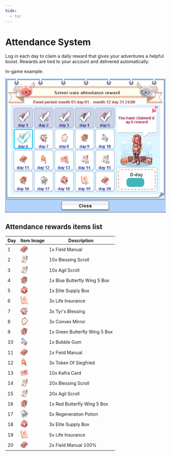 ```yaml
---
hide:
  - toc
---
```

# Attendance System
Log in each day to claim a daily reward that gives your adventures a helpful boost. Rewards are tied to your account and delivered automatically.

In-game example:

![In-game example](img/screenshots/attendance.png)



## Attendance rewards items list

| Day | Item Image | Description |
|-----|------------|-------------|
| 1 | ![Field Manual](img/12263_1.png) | 1x Field Manual |
| 2 | ![Blessing Scroll](img/12215_1-1.png) | 10x Blessing Scroll |
| 3 | ![Agil Scroll](img/12215_1-1.png) | 10x Agil Scroll |
| 4 | ![Blue Butterfly Wing 5 Box](img/13855.gif) | 1x Blue Butterfly Wing 5 Box |
| 5 | ![ESB](img/14003_1.png) | 1x Elite Supply Box |
| 6 | ![Life Insurance](img/12209_1.png) | 3x Life Insurance |
| 7 | ![Tyr's Blessing](img/Tyr's_Blessing.png) | 3x Tyr's Blessing |
| 8 | ![Convex Mirror](img/12214_1.png) | 3x Convex Mirror |
| 9 | ![Green Butterfly Wing 5 Box](img/13855.gif) | 1x Green Butterfly Wing 5 Box |
| 10 | ![Bubble Gum](img/12210_1.png) | 1x Bubble Gum |
| 11 | ![Field Manual](img/12263_1.png) | 1x Field Manual |
| 12 | ![Token Of Siegfried](img/7621_1.png) | 3x Token Of Siegfried |
| 13 | ![Kafra Card](img/12211_1.png) | 10x Kafra Card |
| 14 | ![Blessing Scroll](img/12215_1-1.png) | 20x Blessing Scroll |
| 15 | ![Agil Scroll](img/12215_1-1.png) | 20x Agil Scroll |
| 16 | ![Red Butterfly Wing 5 Box](img/13855.gif) | 1x Red Butterfly Wing 5 Box |
| 17 | ![Regeneration Potion](img/12461_1.png) | 5x Regeneration Potion |
| 18 | ![ESB](img/14003_1.png) | 3x Elite Supply Box |
| 19 | ![Life Insurance](img/12209_1.png) | 5x Life Insurance |
| 20 | ![Field Manual 100%](img/12263_1.png) | 2x Field Manual 100% |